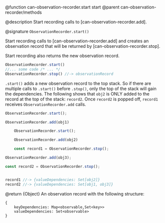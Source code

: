 @function can-observation-recorder.start start
@parent can-observation-recorder/methods

@description Start recording calls to [can-observation-recorder.add].

@signature `ObservationRecorder.start()`

Start recording calls to [can-observation-recorder.add] and creates an
observation record that will be returned by [can-observation-recorder.stop].

Start recording also returns the new observation record.

```javascript
ObservationRecorder.start()
//... some code /* ... */
ObservationRecorder.stop() //-> observationRecord
```

`.start()` adds a new observation record to the top stack.  So if there are multiple calls to
`.start()` before `.stop()`, only the top of the stack will gain the dependencies. The following shows that
`obj2` is ONLY added to the record at the top of the stack: `record2`.  Once `record2` is popped off,
`record1` receives `ObservationRecorder.add` calls.

```javascript
ObservationRecorder.start();

ObservationRecorder.add(obj1)

    ObservationRecorder.start();

    ObservationRecorder.add(obj2)

    const record1 = ObservationRecorder.stop();

ObservationRecorder.add(obj3);

const record2 = ObservationRecorder.stop();


record1 //-> {valueDependencies: Set[obj2]}
record2 //-> {valueDependencies: Set[obj1, obj3]}
```


@return {Object} An observation record with the following structure:

  ```
  {
      keyDependencies: Map<observable,Set<key>>
      valueDependencies: Set<observable>
  }
  ```

